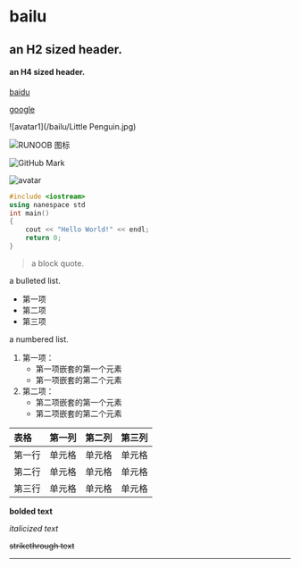 # bailu
## an H2 sized header.
#### an H4 sized header.

[baidu](http://www.baidu.com/)

[google](http://www.google.com/)

![avatar1](/bailu/Little Penguin.jpg)

![RUNOOB 图标](http://static.runoob.com/images/runoob-logo.png)

![GitHub Mark](http://github.global.ssl.fastly.net/images/modules/logos_page/GitHub-Mark.png "GitHub Mark")

![avatar](http://baidu.com/pic/doge.png)

```c++
#include <iostream>
using nanespace std
int main()
{
    cout << "Hello World!" << endl;
    return 0;
}
```

> a block quote.

a bulleted list.
* 第一项
* 第二项
* 第三项

a numbered list.
1. 第一项：
    - 第一项嵌套的第一个元素
    - 第一项嵌套的第二个元素
2. 第二项：
    - 第二项嵌套的第一个元素
    - 第二项嵌套的第二个元素

| 表格 | 第一列 | 第二列 | 第三列|
| :-----| :----:| :----: | :----: |
| 第一行 | 单元格 | 单元格 | 单元格 |
| 第二行 | 单元格 | 单元格 | 单元格 |
| 第三行 | 单元格 | 单元格 | 单元格 |

**bolded text**

*italicized text*

~~strikethrough text~~

***
